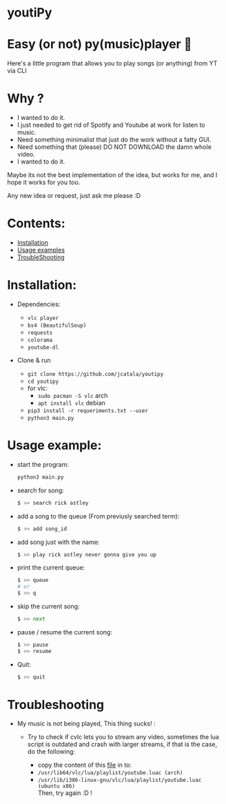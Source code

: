 # youtiPy
# Easy (or not) py(music)player :musical_note: 

Here's a little program that allows you to play songs (or anything) from YT via CLI

# Why ? 

* I wanted to do it.
* I just needed to get rid of Spotify and Youtube at work for listen to music.
* Need something minimalist that just do the work without a fatty GUI.
* Need something that (please) DO NOT DOWNLOAD the damn whole video.
* I wanted to do it.

Maybe its not the best implementation of the idea, but works for me, and I hope it works for you too.

Any new idea or request, just ask me please :D


# Contents:  

* [Installation](https://github.com/jcatala/youtipy#installation)
* [Usage examples](https://github.com/jcatala/youtipy#usage-example)
* [TroubleShooting](https://github.com/jcatala/youtipy#troubleshooting)

# Installation:  

* Dependencies:  
	* `vlc player`
	* `bs4 (BeautifulSoup)`
	* `requests`
	* `colorama`
	* `youtube-dl`

* Clone & run  
    * `git clone https://github.com/jcatala/youtipy`
    * `cd youtipy`
	* for vlc:  
		* `sudo pacman -S vlc` arch
		* `apt install vlc` debian
    * `pip3 install -r requeriments.txt --user`
    * `python3 main.py`



# Usage example:  

* start the program:
	```bash
	python3 main.py 
	```
* search for song:
	```python
	$ >> search rick astley
	```
* add a song to the queue (From previusly searched term):
	```python
	$ >> add song_id
	```
* add song just with the name:
	```python
	$ >> play rick astley never gonna give you up
	```
* print the current queue:
	```python
	$ >> queue
	# or
	$ >> q
	```
* skip the current song:
	```python
	$ >> next
	```
* pause / resume the current song:
	```python
	$ >> pause
	$ >> resume
	```
* Quit:
    ```python
    $ >> quit
    ```


# Troubleshooting

* My music is not being played, This thing sucks! :
	* Try to check if cvlc lets you to stream any video, sometimes the lua script is outdated and crash with larger streams, if that is the case, do the following:  

		* copy the content of this [file](http://git.videolan.org/?p=vlc.git;a=blob_plain;f=share/lua/playlist/youtube.lua;hb=HEAD) in to:  
		* `/usr/lib64/vlc/lua/playlist/youtube.luac (arch)`  
		* `/usr/lib/i386-linux-gnu/vlc/lua/playlist/youtube.luac (ubuntu x86)`  
	Then, try again :D !
